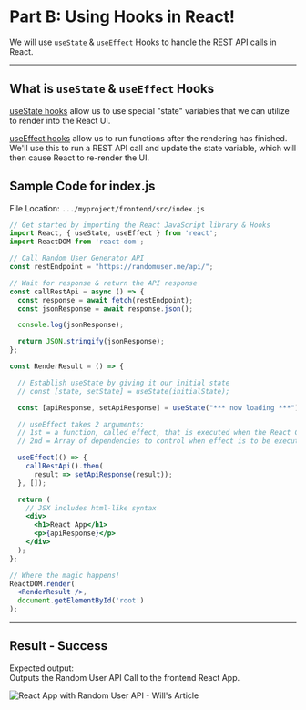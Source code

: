 # Part B: Using Hooks in React!

We will use `useState` & `useEffect` Hooks to handle the REST API calls in React.

---

## What is `useState` & `useEffect` Hooks

[useState hooks](https://reactjs.org/docs/hooks-state.html) allow us to use special "state" variables that we can utilize to render into the React UI.

[useEffect hooks](https://reactjs.org/docs/hooks-effect.html) allow us to run functions after the rendering has finished. We'll use this to run a REST API call and update the state variable, which will then cause React to re-render the UI.

## Sample Code for index.js

File Location: `.../myproject/frontend/src/index.js`

```jsx
// Get started by importing the React JavaScript library & Hooks
import React, { useState, useEffect } from 'react';
import ReactDOM from 'react-dom';

// Call Random User Generator API
const restEndpoint = "https://randomuser.me/api/";

// Wait for response & return the API response
const callRestApi = async () => {
  const response = await fetch(restEndpoint);
  const jsonResponse = await response.json();

  console.log(jsonResponse);

  return JSON.stringify(jsonResponse);
};

const RenderResult = () => {

  // Establish useState by giving it our initial state
  // const [state, setState] = useState(initialState);

  const [apiResponse, setApiResponse] = useState("*** now loading ***");

  // useEffect takes 2 arguments:
  // 1st = a function, called effect, that is executed when the React Component is rendered
  // 2nd = Array of dependencies to control when effect is to be executed after mounting the component; Empty array = only invoke effect once

  useEffect(() => {
    callRestApi().then(
      result => setApiResponse(result));
  }, []);

  return (
    // JSX includes html-like syntax
    <div>
      <h1>React App</h1>
      <p>{apiResponse}</p>
    </div>
  );
};

// Where the magic happens!
ReactDOM.render(
  <RenderResult />,
  document.getElementById('root')
);
```

---

## Result - Success

Expected output:  
Outputs the Random User API Call to the frontend React App.

![React App with Random User API - Will's Article](https://res.cloudinary.com/practicaldev/image/fetch/s--gLC8WZiw--/c_limit%2Cf_auto%2Cfl_progressive%2Cq_66%2Cw_880/https://dev-to-uploads.s3.amazonaws.com/uploads/articles/s4hy00cysrqc0a8n2jkf.gif)

